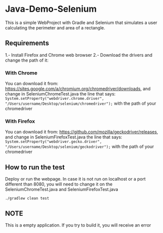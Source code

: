 # Java-Demo-Selenium

This is a simple WebProject with Gradle and Selenium that simulates a user calculating the perimeter and area of a rectangle.

## Requirements
1.- Install Firefox and Chrome web browser
2.- Download the drivers and change the path of it: 

### With Chrome
You can download it from: https://sites.google.com/a/chromium.org/chromedriver/downloads, and change in SeleniumChromeTest.java the line that says:
`System.setProperty("webdriver.chrome.driver", "/Users/username/Desktop/selenium/chromedriver");`
with the path of your chromedriver

### With Firefox
You can download it from: https://github.com/mozilla/geckodriver/releases, and change in SeleniumFirefoxTest.java the line that says:
`System.setProperty("webdriver.gecko.driver", "/Users/username/Desktop/selenium/geckodriver");`
with the path of your chromedriver

## How to run the test 

Deploy or run the webpage. In case it is not run on localhost or a port different than 8080, you will need to change it on the SeleniumChromeTest.java and SeleniumFirefoxTest.java 

`./gradlew clean test`


## NOTE
This is a empty application. If you try to build it, you will receive an error
